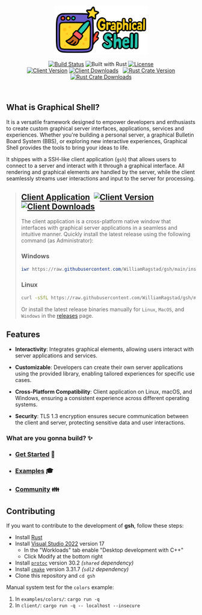 <div align="center">
  <img src="assets/logo.png" alt="Graphical Shell Logo" height="130">
</div>
<p align="center">
	<a href="https://github.com/WilliamRagstad/gsh/actions"><img src="https://img.shields.io/github/actions/workflow/status/WilliamRagstad/gsh/rust.yml?style=flat-square&color=6b0" alt="Build Status"></a>
    <img src="https://img.shields.io/badge/built_with-Rust-cf6242.svg?style=flat-square" alt="Built with Rust">
    <a href="https://github.com/WilliamRagstad/gsh/blob/main/LICENSE"><img src="https://img.shields.io/badge/license-MIT-009faf.svg?style=flat-square" alt="License"></a>
	<br>
    <a href="https://github.com/WilliamRagstad/gsh/releases/latest"><img src="https://img.shields.io/github/v/release/WilliamRagstad/gsh?color=df00a0&include_prereleases&label=client&sort=semver&style=flat-square" alt="Client Version"></a>
	<a href="https://github.com/WilliamRagstad/gsh/releases/latest"><img src="https://img.shields.io/github/downloads/WilliamRagstad/gsh/total?color=6b0&label=client dls&sort=semver&style=flat-square" alt="Client Downloads"></a>
	&nbsp;
	<a href="https://crates.io/crates/libgsh"><img src="https://img.shields.io/crates/v/libgsh?color=df00a0&label=libgsh&style=flat-square" alt="Rust Crate Version"></a>
	<a href="https://crates.io/crates/libgsh"><img src="https://img.shields.io/crates/d/libgsh?color=6b0&label=libgsh%20dls&style=flat-square" alt="Rust Crate Downloads"></a>
</p>
<br>

## What is **Graphical Shell**?

It is a versatile framework designed to empower developers and enthusiasts to create custom graphical server interfaces, applications, services and experiences.
Whether you're building a personal server, a graphical Bulletin Board System (BBS), or exploring new interactive experiences, Graphical Shell provides the tools to bring your ideas to life.

It shippes with a SSH-like client application (`gsh`) that allows users to connect to a server and interact with it through a graphical interface.
All rendering and graphical elements are handled by the server, while the client seamlessly streams user interactions and input to the server for processing.

> ## [Client Application](client/README.md)&nbsp; <a href="https://github.com/WilliamRagstad/gsh/releases/latest"><img src="https://img.shields.io/github/v/release/WilliamRagstad/gsh?color=%23ff00a0&include_prereleases&label=client&sort=semver&style=flat-square" alt="Client Version"></a> <a href="https://github.com/WilliamRagstad/gsh/releases/latest"><img src="https://img.shields.io/github/downloads/WilliamRagstad/gsh/total?color=6b0&label=client dls&sort=semver&style=flat-square" alt="Client Downloads"></a>
>
> The client application is a cross-platform native window that interfaces with graphical server applications in a seamless and intuitive manner.
> Quickly install the latest release using the following command (as Administrator):
>
> ### Windows
>
> ```powershell
> iwr https://raw.githubusercontent.com/WilliamRagstad/gsh/main/install.ps1 | iex
> ```
>
> ### Linux
>
> ```bash
> curl -sSfL https://raw.githubusercontent.com/WilliamRagstad/gsh/main/install.sh | sh
> ```
>
> Or install the latest release binaries manually for `Linux`, `MacOS`, and `Windows` in the [releases](https://github.com/WilliamRagstad/gsh/releases) page.

## Features

- **Interactivity**: Integrates graphical elements, allowing users interact with server applications and services.

- **Customizable**: Developers can create their own server applications using the provided library, enabling tailored experiences for specific use cases.

- **Cross-Platform Compatibility**: Client application on Linux, macOS, and Windows, ensuring a consistent experience across different operating systems.

- **Security**: TLS 1.3 encryption ensures secure communication between the client and server, protecting sensitive data and user interactions.

### What are you gonna build? ✨

- ### [Get Started](libgsh/README.md) 🔨

- ### [Examples](examples/) 🎓

- ### [Community](COMMUNITY.md) 👪

## Contributing

If you want to contribute to the development of **gsh**, follow these steps:

- Install [Rust](https://www.rust-lang.org/tools/install)
- Install [Visual Studio 2022](https://visualstudio.microsoft.com/downloads/) version 17
  - In the "Workloads" tab enable "Desktop development with C++"
  - Click Modify at the bottom right
- Install [`protoc`](https://github.com/protocolbuffers/protobuf/releases/) version 30.2 *(`shared` dependency)*
- Install [`cmake`](https://cmake.org/download/) version 3.31.7 *(`sdl2` dependency)*
- Clone this repository and `cd gsh`

Manual system test for the `colors` example:

1. In `examples/colors/`: `cargo run -q`
2. In `client/`: `cargo run -q -- localhost --insecure`
